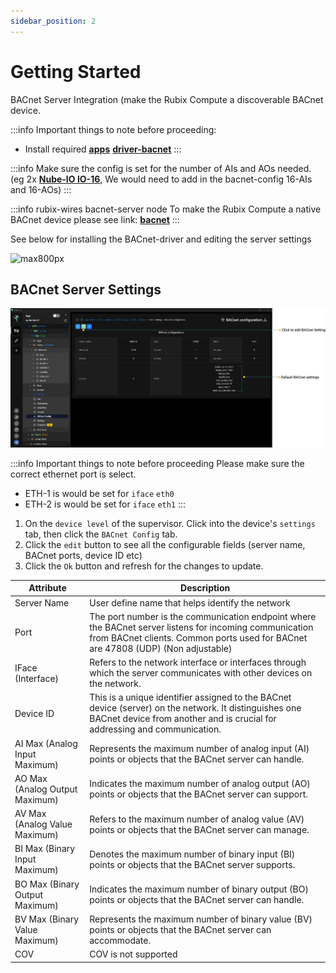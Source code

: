 ```yaml
---
sidebar_position: 2
---
```


# Getting Started

BACnet Server Integration (make the Rubix Compute a discoverable BACnet device.

:::info Important things to note before proceeding:
* Install required **[apps](../../../setup/apps.md)** **[driver-bacnet](../../../drivers/bacnet/bacnet.md)**
:::


:::info
Make sure the config is set for the number of AIs and AOs needed. (eg 2x **[Nube-IO IO-16](../../../../hardware\controllers\io-controllers\IO-16\user-manual.md)**, We would need to add in the bacnet-config
16-AIs and 16-AOs)
:::


:::info rubix-wires bacnet-server node
To make the Rubix Compute a native BACnet device please see link: **[bacnet](../../../wires/bacnet.md)** 
:::

See below for installing the BACnet-driver and editing the server settings

![max800px](img/bacnet-config.gif)

## BACnet Server Settings

![config.png](img/config.png)


:::info Important things to note before proceeding
Please make sure the correct ethernet port is select.
* ETH-1 is would be set for `iface` `eth0`
* ETH-2 is would be set for `iface` `eth1`
:::

1. On the `device level` of the supervisor. Click into the device's `settings` tab, then click the `BACnet Config` tab.
2. Click the `edit` button to see all the configurable fields (server name, BACnet ports, device ID etc)
3. Click the `Ok` button and refresh for the changes to update. 

| Attribute                      | Description                                                                                                                                                                                 |
|--------------------------------|---------------------------------------------------------------------------------------------------------------------------------------------------------------------------------------------|
| Server Name                    | User define name that helps identify the network                                                                                                                                            |
| Port                           | The port number is the communication endpoint where the BACnet server listens for incoming communication from BACnet clients. Common ports used for BACnet are 47808 (UDP) (Non adjustable) |
| IFace (Interface)              | Refers to the network interface or interfaces through which the server communicates with other devices on the network.                                                                      |
| Device ID                      | This is a unique identifier assigned to the BACnet device (server) on the network. It distinguishes one BACnet device from another and is crucial for addressing and communication.         |
| AI Max (Analog Input Maximum)  | Represents the maximum number of analog input (AI) points or objects that the BACnet server can handle.                                                                                     |
| AO Max (Analog Output Maximum) | Indicates the maximum number of analog output (AO) points or objects that the BACnet server can support.                                                                                    |
| AV Max (Analog Value Maximum)  | Refers to the maximum number of analog value (AV) points or objects that the BACnet server can manage.                                                                                      |
| BI Max (Binary Input Maximum)  | Denotes the maximum number of binary input (BI) points or objects that the BACnet server supports.                                                                                          |
| BO Max (Binary Output Maximum) | Indicates the maximum number of binary output (BO) points or objects that the BACnet server can handle.                                                                                     |
| BV Max (Binary Value Maximum)  | Represents the maximum number of binary value (BV) points or objects that the BACnet server can accommodate.                                                                                |
| COV                            | COV is not supported                                                                                                                                                                        |